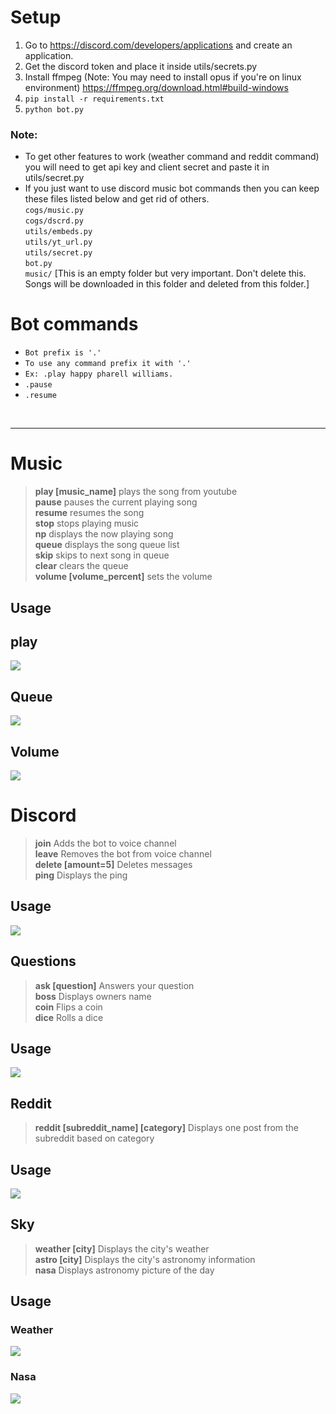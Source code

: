 # Setup
1. Go to https://discord.com/developers/applications and create an application.
2. Get the discord token and place it inside utils/secrets.py
3. Install ffmpeg (Note: You may need to install opus if you're on linux environment) https://ffmpeg.org/download.html#build-windows
4. `pip install -r requirements.txt`
5. `python bot.py`

### Note:
* To get other features to work (weather command and reddit command) you will need to get api key and client secret and paste it in utils/secret.py
* If you just want to use discord music bot commands then you can keep these files listed below and get rid of others.   
`cogs/music.py`  
`cogs/dscrd.py`  
`utils/embeds.py`  
`utils/yt_url.py`  
`utils/secret.py`  
`bot.py`  
`music/` [This is an empty folder but very important. Don't delete this. Songs will be downloaded in this folder and deleted from this folder.]

# Bot commands

* `Bot prefix is '.'`
* `To use any command prefix it with '.'`  
* `Ex: .play happy pharell williams.`  
* `.pause`  
* `.resume`
<br>
<hr>

# Music

> **play [music_name]** plays the song from youtube <br> 
> **pause** pauses the current playing song <br>
> **resume** resumes the song <br>
> **stop** stops playing music <br>
> **np** displays the now playing song <br>
> **queue** displays the song queue list <br>
> **skip** skips to next song in queue <br>
> **clear** clears the queue <br>
> **volume [volume_percent]** sets the volume<br>

## Usage

## play
<div style="width:100%"><img src="imgs/play.png"/><br/>

## Queue

<div style="width:100%"><img src="imgs/q.png"/><br/>

## Volume

<div style="width:100%"><img src="imgs/volume.png"/><br/>

# Discord

> **join** Adds the bot to voice channel <br>
> **leave** Removes the bot from voice channel <br>
> **delete [amount=5]** Deletes messages <br>
> **ping** Displays the ping <br>

## Usage

<div style="width:100%"><img src="imgs/dscrd.png"/><br/>

## Questions

> **ask [question]** Answers your question<br>
> **boss** Displays owners name<br>
> **coin** Flips a coin<br> 
> **dice** Rolls a dice<br>

## Usage

<div style="width:100%"><img src="imgs/qs.png"/><br/>

## Reddit

> **reddit [subreddit_name] [category]** Displays one post from the subreddit based on category<br>

## Usage

<div style="width:100%"><img src="imgs/reddit.png"/><br/>

## Sky

> **weather [city]** Displays the city's weather<br>
> **astro [city]** Displays the city's astronomy information<br>
> **nasa** Displays astronomy picture of the day<br>

## Usage

### Weather

<div style="width:100%"><img src="imgs/weather.png"/><br/>

### Nasa
<div style="width:100%"><img src="imgs/nasa.png"/>
